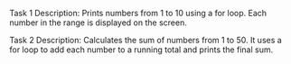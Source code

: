 Task 1 Description:
Prints numbers from 1 to 10 using a for loop. Each number in the range is displayed on the screen.

Task 2 Description:
Calculates the sum of numbers from 1 to 50. It uses a for loop to add each number to a running total and prints the final sum.